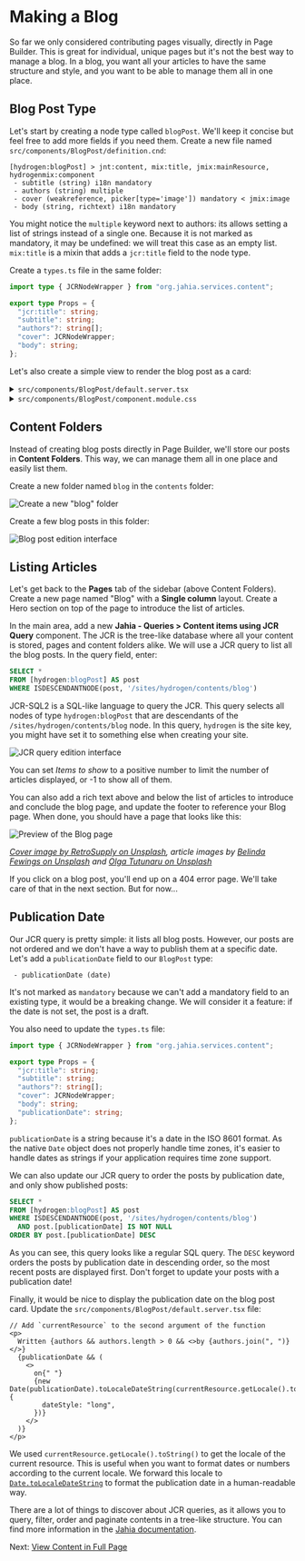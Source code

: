 # Making a Blog

So far we only considered contributing pages visually, directly in Page Builder. This is great for individual, unique pages but it's not the best way to manage a blog. In a blog, you want all your articles to have the same structure and style, and you want to be able to manage them all in one place.

## Blog Post Type

Let's start by creating a node type called `blogPost`. We'll keep it concise but feel free to add more fields if you need them. Create a new file named `src/components/BlogPost/definition.cnd`:

```cnd
[hydrogen:blogPost] > jnt:content, mix:title, jmix:mainResource, hydrogenmix:component
 - subtitle (string) i18n mandatory
 - authors (string) multiple
 - cover (weakreference, picker[type='image']) mandatory < jmix:image
 - body (string, richtext) i18n mandatory
```

You might notice the `multiple` keyword next to authors: its allows setting a list of strings instead of a single one. Because it is not marked as mandatory, it may be undefined: we will treat this case as an empty list. `mix:title` is a mixin that adds a `jcr:title` field to the node type.

Create a `types.ts` file in the same folder:

```ts
import type { JCRNodeWrapper } from "org.jahia.services.content";

export type Props = {
  "jcr:title": string;
  "subtitle": string;
  "authors"?: string[];
  "cover": JCRNodeWrapper;
  "body": string;
};
```

Let's also create a simple view to render the blog post as a card:

<details>
<summary><code>src/components/BlogPost/default.server.tsx</code></summary>

```tsx
import { buildNodeUrl, jahiaComponent } from "@jahia/javascript-modules-library";
import type { Props } from "./types.js";
import classes from "./component.module.css";

jahiaComponent(
  {
    componentType: "view",
    nodeType: "hydrogen:blogPost",
    displayName: "Blog Post",
  },
  ({ "jcr:title": title, subtitle, authors, cover }: Props, { currentNode }) => {
    return (
      <article className={classes.card}>
        <img src={buildNodeUrl(cover)} alt="" />
        <h3>
          <a href={buildNodeUrl(currentNode)}> {title}</a>
        </h3>
        <p>{subtitle}</p>
        {authors && authors.length > 0 && <p>Written by {authors.join(", ")}</p>}
      </article>
    );
  },
);
```

</details>
<details>
<summary><code>src/components/BlogPost/component.module.css</code></summary>

```css
.card {
  margin-block: 1rem;
  box-shadow: 0 0 0.5rem 0 #0002;
  border-radius: 0.5rem;
  contain: paint;
  transition:
    transform 150ms,
    box-shadow 150ms;

  &:hover,
  &:focus-within {
    box-shadow: 0 0 1rem 0 #0004;
    transform: scale(1.02);
  }

  > img {
    width: 100%;
    max-height: 8rem;
    object-fit: cover;
  }

  > h3,
  > p {
    margin: 1rem;
  }

  a {
    text-decoration: inherit;
    color: inherit;

    &::before {
      content: "";
      position: absolute;
      inset: 0;
    }
  }
}
```

</details>

## Content Folders

Instead of creating blog posts directly in Page Builder, we'll store our posts in **Content Folders**. This way, we can manage them all in one place and easily list them.

Create a new folder named `blog` in the `contents` folder:

![Create a new "blog" folder](create-content-folder.png)

Create a few blog posts in this folder:

![Blog post edition interface](new-blog-post.png)

## Listing Articles

Let's get back to the **Pages** tab of the sidebar (above Content Folders). Create a new page named "Blog" with a **Single column** layout. Create a Hero section on top of the page to introduce the list of articles.

In the main area, add a new **Jahia - Queries > Content items using JCR Query** component. The JCR is the tree-like database where all your content is stored, pages and content folders alike. We will use a JCR query to list all the blog posts. In the query field, enter:

```sql
SELECT *
FROM [hydrogen:blogPost] AS post
WHERE ISDESCENDANTNODE(post, '/sites/hydrogen/contents/blog')
```

JCR-SQL2 is a SQL-like language to query the JCR. This query selects all nodes of type `hydrogen:blogPost` that are descendants of the `/sites/hydrogen/contents/blog` node. In this query, `hydrogen` is the site key, you might have set it to something else when creating your site.

![JCR query edition interface](jcr-query.png)

You can set _Items to show_ to a positive number to limit the number of articles displayed, or -1 to show all of them.

You can also add a rich text above and below the list of articles to introduce and conclude the blog page, and update the footer to reference your Blog page. When done, you should have a page that looks like this:

![Preview of the Blog page](blog-page.png)

_[Cover image by RetroSupply on Unsplash](https://unsplash.com/photos/vintage-teal-typewriter-beside-book-jLwVAUtLOAQ), article images by [Belinda Fewings on Unsplash](https://unsplash.com/photos/3d-painting-of-welcome-6wAGwpsXHE0) and [Olga Tutunaru on Unsplash](https://unsplash.com/photos/white-book-page-on-white-textile-plbb7pkEjkQ)_

If you click on a blog post, you'll end up on a 404 error page. We'll take care of that in the next section. But for now...

## Publication Date

Our JCR query is pretty simple: it lists all blog posts. However, our posts are not ordered and we don't have a way to publish them at a specific date. Let's add a `publicationDate` field to our `BlogPost` type:

```cnd
 - publicationDate (date)
```

It's not marked as `mandatory` because we can't add a mandatory field to an existing type, it would be a breaking change. We will consider it a feature: if the date is not set, the post is a draft.

You also need to update the `types.ts` file:

```ts
import type { JCRNodeWrapper } from "org.jahia.services.content";

export type Props = {
  "jcr:title": string;
  "subtitle": string;
  "authors"?: string[];
  "cover": JCRNodeWrapper;
  "body": string;
  "publicationDate": string;
};
```

`publicationDate` is a string because it's a date in the ISO 8601 format. As the native `Date` object does not properly handle time zones, it's easier to handle dates as strings if your application requires time zone support.

We can also update our JCR query to order the posts by publication date, and only show published posts:

```sql
SELECT *
FROM [hydrogen:blogPost] AS post
WHERE ISDESCENDANTNODE(post, '/sites/hydrogen/contents/blog')
  AND post.[publicationDate] IS NOT NULL
ORDER BY post.[publicationDate] DESC
```

As you can see, this query looks like a regular SQL query. The `DESC` keyword orders the posts by publication date in descending order, so the most recent posts are displayed first. Don't forget to update your posts with a publication date!

Finally, it would be nice to display the publication date on the blog post card. Update the `src/components/BlogPost/default.server.tsx` file:

```tsx
// Add `currentResource` to the second argument of the function
<p>
  Written {authors && authors.length > 0 && <>by {authors.join(", ")} </>}
  {publicationDate && (
    <>
      on{" "}
      {new Date(publicationDate).toLocaleDateString(currentResource.getLocale().toString(), {
        dateStyle: "long",
      })}
    </>
  )}
</p>
```

We used `currentResource.getLocale().toString()` to get the locale of the current resource. This is useful when you want to format dates or numbers according to the current locale. We forward this locale to [`Date.toLocaleDateString`](https://developer.mozilla.org/en-US/docs/Web/JavaScript/Reference/Global_Objects/Date/toLocaleDateString) to format the publication date in a human-readable way.

There are a lot of things to discover about JCR queries, as it allows you to query, filter, order and paginate contents in a tree-like structure. You can find more information in the [Jahia documentation](https://academy.jahia.com/documentation/jahia-cms/jahia-8.2/developer/leveraging-jahia-backend-capabilities/jcrsql2-query-cheat-sheet).

Next: [View Content in Full Page](../5-view-content-in-full-page/)
